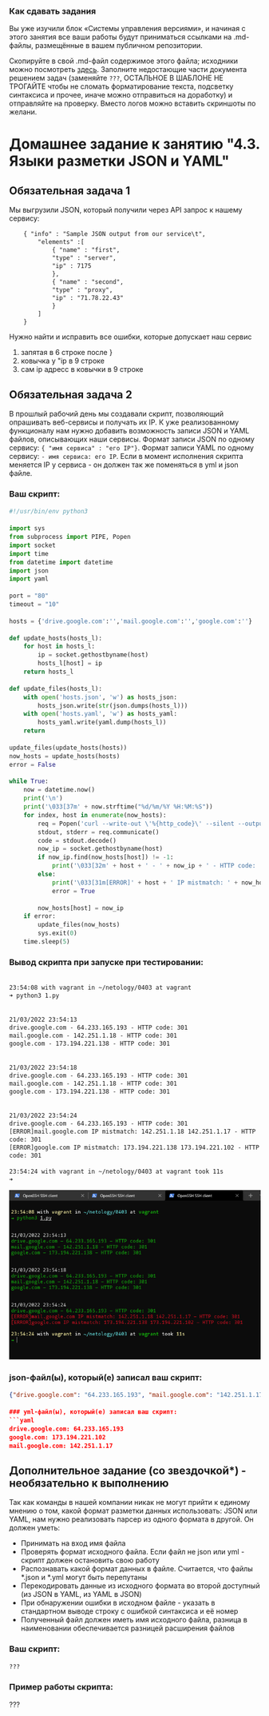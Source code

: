 ### Как сдавать задания

Вы уже изучили блок «Системы управления версиями», и начиная с этого занятия все ваши работы будут приниматься ссылками на .md-файлы, размещённые в вашем публичном репозитории.

Скопируйте в свой .md-файл содержимое этого файла; исходники можно посмотреть [здесь](https://raw.githubusercontent.com/netology-code/sysadm-homeworks/devsys10/04-script-03-yaml/README.md). Заполните недостающие части документа решением задач (заменяйте `???`, ОСТАЛЬНОЕ В ШАБЛОНЕ НЕ ТРОГАЙТЕ чтобы не сломать форматирование текста, подсветку синтаксиса и прочее, иначе можно отправиться на доработку) и отправляйте на проверку. Вместо логов можно вставить скриншоты по желани.

# Домашнее задание к занятию "4.3. Языки разметки JSON и YAML"


## Обязательная задача 1
Мы выгрузили JSON, который получили через API запрос к нашему сервису:
```
    { "info" : "Sample JSON output from our service\t",
        "elements" :[
            { "name" : "first",
            "type" : "server",
            "ip" : 7175 
            }, 
            { "name" : "second",
            "type" : "proxy",
            "ip" : "71.78.22.43"   
            }
        ]
    }
```
  Нужно найти и исправить все ошибки, которые допускает наш сервис

1. запятая в 6 строке после }
2. ковычка у "ip в 9 строке
3. сам ip адресс в ковычки в 9 строке

## Обязательная задача 2
В прошлый рабочий день мы создавали скрипт, позволяющий опрашивать веб-сервисы и получать их IP. К уже реализованному функционалу нам нужно добавить возможность записи JSON и YAML файлов, описывающих наши сервисы. Формат записи JSON по одному сервису: `{ "имя сервиса" : "его IP"}`. Формат записи YAML по одному сервису: `- имя сервиса: его IP`. Если в момент исполнения скрипта меняется IP у сервиса - он должен так же поменяться в yml и json файле.

### Ваш скрипт:
```python
#!/usr/bin/env python3

import sys
from subprocess import PIPE, Popen
import socket
import time
from datetime import datetime
import json
import yaml

port = "80"
timeout = "10"

hosts = {'drive.google.com':'','mail.google.com':'','google.com':''}

def update_hosts(hosts_l):
    for host in hosts_l:
        ip = socket.gethostbyname(host)
        hosts_l[host] = ip
    return hosts_l

def update_files(hosts_l):
    with open('hosts.json', 'w') as hosts_json:
        hosts_json.write(str(json.dumps(hosts_l)))
    with open('hosts.yaml', 'w') as hosts_yaml:
        hosts_yaml.write(yaml.dump(hosts_l))
    return

update_files(update_hosts(hosts))
now_hosts = update_hosts(hosts)
error = False

while True:
    now = datetime.now()
    print('\n')
    print('\033[37m' + now.strftime("%d/%m/%Y %H:%M:%S"))
    for index, host in enumerate(now_hosts):
        req = Popen('curl --write-out \'%{http_code}\' --silent --output /dev/null --connect-timeout ' + timeout + ' http://' + host + ':' + port, shell=True, stdout=PIPE, stderr=PIPE)
        stdout, stderr = req.communicate()
        code = stdout.decode()
        now_ip = socket.gethostbyname(host)
        if now_ip.find(now_hosts[host]) != -1:
            print('\033[32m' + host + ' - ' + now_ip + ' - HTTP code: ' + code)
        else:
            print('\033[31m[ERROR]' + host + ' IP mistmatch: ' + now_hosts[host] + ' ' + now_ip + ' - HTTP code: ' + code)
            error = True

        now_hosts[host] = now_ip
    if error:
        update_files(now_hosts)
        sys.exit(0)
    time.sleep(5)
```

### Вывод скрипта при запуске при тестировании:
```

23:54:08 with vagrant in ~/netology/0403 at vagrant
➜ python3 1.py


21/03/2022 23:54:13
drive.google.com - 64.233.165.193 - HTTP code: 301
mail.google.com - 142.251.1.18 - HTTP code: 301
google.com - 173.194.221.138 - HTTP code: 301


21/03/2022 23:54:18
drive.google.com - 64.233.165.193 - HTTP code: 301
mail.google.com - 142.251.1.18 - HTTP code: 301
google.com - 173.194.221.138 - HTTP code: 301


21/03/2022 23:54:24
drive.google.com - 64.233.165.193 - HTTP code: 301
[ERROR]mail.google.com IP mistmatch: 142.251.1.18 142.251.1.17 - HTTP code: 301
[ERROR]google.com IP mistmatch: 173.194.221.138 173.194.221.102 - HTTP code: 301

23:54:24 with vagrant in ~/netology/0403 at vagrant took 11s
➜
```

![1](img/img001.png)

### json-файл(ы), который(е) записал ваш скрипт:
```json
{"drive.google.com": "64.233.165.193", "mail.google.com": "142.251.1.17", "google.com": "173.194.221.102"}```

### yml-файл(ы), который(е) записал ваш скрипт:
```yaml
drive.google.com: 64.233.165.193
google.com: 173.194.221.102
mail.google.com: 142.251.1.17
```

## Дополнительное задание (со звездочкой*) - необязательно к выполнению

Так как команды в нашей компании никак не могут прийти к единому мнению о том, какой формат разметки данных использовать: JSON или YAML, нам нужно реализовать парсер из одного формата в другой. Он должен уметь:
   * Принимать на вход имя файла
   * Проверять формат исходного файла. Если файл не json или yml - скрипт должен остановить свою работу
   * Распознавать какой формат данных в файле. Считается, что файлы *.json и *.yml могут быть перепутаны
   * Перекодировать данные из исходного формата во второй доступный (из JSON в YAML, из YAML в JSON)
   * При обнаружении ошибки в исходном файле - указать в стандартном выводе строку с ошибкой синтаксиса и её номер
   * Полученный файл должен иметь имя исходного файла, разница в наименовании обеспечивается разницей расширения файлов

### Ваш скрипт:
```python
???
```

### Пример работы скрипта:
???
